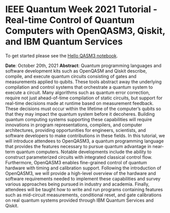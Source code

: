 # IEEE Quantum Week 2021 Tutorial - Real-time Control of Quantum Computers with OpenQASM3, Qiskit, and IBM Quantum Services

To get started please see the [Hello QASM3 notebook](//Hello-OpenQASM3.ipynb).

**Date**: October 20th, 2021
**Abstract**: Quantum programming languages and software development kits such as OpenQASM and Qiskit describe, compile, and execute quantum circuits consisting of gates and measurements applied to qubits. These tools abstract away the underlying compilation and control systems that orchestrate a quantum system to execute a circuit. Many algorithms such as quantum error correction, require not just ahead-of-time compilation of static circuits, but support for real-time decisions made at runtime based on measurement feedback. These decisions must occur within the lifetime of the computer’s qubits so that they may impact the quantum system before it decoheres. Building quantum computing systems supporting these capabilities will require innovations in program representations, compilers, and computer architectures, providing opportunities for engineers, scientists, and software developers to make contributions in these fields. In this tutorial, we will introduce attendees to OpenQASM3, a quantum programming language that provides the features necessary to pursue quantum advantage in near-term quantum computers. Notable developments include the ability to construct parameterized circuits with integrated classical control flow. Furthermore, OpenQASM3 enables fine-grained control of quantum hardware with timing and calibration support. Following the introduction of OpenQASM3, we will provide a high-level overview of the hardware and software requirements needed to implement these capabilities and survey various approaches being pursued in industry and academia. Finally, attendees will be taught how to write and run programs containing features such as mid-circuit measurements, conditional reset, and gate calibrations on real quantum systems provided through IBM Quantum Services and Qiskit.
